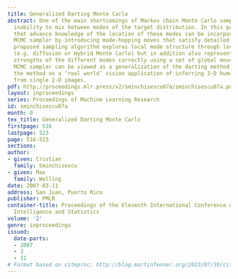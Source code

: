 ```yaml
---
title: Generalized Darting Monte Carlo
abstract: One of the main shortcomings of Markov chain Monte Carlo samplers is their
  inability to mix between modes of the target distribution. In this paper we show
  that advance knowledge of the location of these modes can be incorporated into the
  MCMC sampler by introducing mode-hopping moves that satisfy detailed balance. The
  proposed sampling algorithm explores local mode structure through local MCMC moves
  (e.g. diffusion or Hybrid Monte Carlo) but in addition also represents the relative
  strengths of the different modes correctly using a set of global moves. This ‘mode-hopping’
  MCMC sampler can be viewed as a generalization of the darting method [1]. We illustrate
  the method on a ‘real world’ vision application of inferring 3-D human body pose
  from single 2-D images.
pdf: http://proceedings.mlr.press/v2/sminchisescu07a/sminchisescu07a.pdf
layout: inproceedings
series: Proceedings of Machine Learning Research
id: sminchisescu07a
month: 0
tex_title: Generalized Darting Monte Carlo
firstpage: 516
lastpage: 523
page: 516-523
sections: 
author:
- given: Cristian
  family: Sminchisescu
- given: Max
  family: Welling
date: 2007-03-11
address: San Juan, Puerto Rico
publisher: PMLR
container-title: Proceedings of the Eleventh International Conference on Artificial
  Intelligence and Statistics
volume: '2'
genre: inproceedings
issued:
  date-parts:
  - 2007
  - 3
  - 11
# Format based on citeproc: http://blog.martinfenner.org/2013/07/30/citeproc-yaml-for-bibliographies/
---
```


